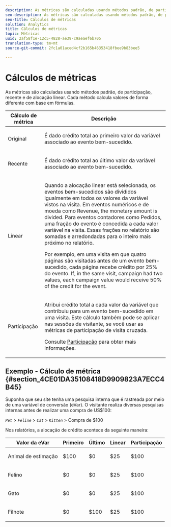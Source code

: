 ```yaml
---
description: As métricas são calculadas usando métodos padrão, de participação, recente e de alocação linear. Cada método calcula valores de forma diferente com base em fórmulas.
seo-description: As métricas são calculadas usando métodos padrão, de participação, recente e de alocação linear. Cada método calcula valores de forma diferente com base em fórmulas.
seo-title: Cálculos de métricas
solution: Analytics
title: Cálculos de métricas
topic: Métricas
uuid: 2af58f1e-12c5-4828-ae39-c9aeaef6b705
translation-type: tm+mt
source-git-commit: 2fc1a01aced4cf2b165b46353418fbee9b83bee5

---
```



# Cálculos de métricas

As métricas são calculadas usando métodos padrão, de participação, recente e de alocação linear. Cada método calcula valores de forma diferente com base em fórmulas.

<table id="table_6F81A12174D84124B7FD81FBBEDF18A2"> 
 <thead> 
  <tr> 
   <th colname="col1" class="entry"> Cálculo de métrica </th> 
   <th colname="col2" class="entry"> Descrição </th> 
  </tr> 
 </thead>
 <tbody> 
  <tr> 
   <td colname="col1"> Original </td> 
   <td colname="col2"> <p>É dado crédito total ao primeiro valor da variável associado ao evento bem-sucedido. </p> </td> 
  </tr> 
  <tr> 
   <td colname="col1"> Recente </td> 
   <td colname="col2"> <p>É dado crédito total ao último valor da variável associado ao evento bem-sucedido. </p> </td> 
  </tr> 
  <tr> 
   <td colname="col1"> Linear </td> 
   <td colname="col2"> <p>Quando a alocação linear está selecionada, os eventos bem-sucedidos são divididos igualmente em todos os valores da variável vistos na visita. Em eventos numéricos e de moeda como <span class="term"> Revenue</span>, the monetary amount is divided. Para eventos contadores como <span class="term"> Pedidos</span>, uma fração do evento é concedida a cada valor variável na visita. Essas frações no relatório são somadas e arredondadas para o inteiro mais próximo no relatório. </p> <p>Por exemplo, em uma visita em que quatro páginas são visitadas antes de um evento bem-sucedido, cada página recebe crédito por 25% do evento. If, in the same visit, <span class="varname"> campaign</span> had two values, each campaign value would receive 50% of the credit for the event. </p> </td> 
  </tr> 
  <tr> 
   <td colname="col1"> Participação </td> 
   <td colname="col2"> <p>Atribui crédito total a cada valor da variável que contribuiu para um evento bem-sucedido em uma visita. Este cálculo também pode se aplicar nas sessões de visitante, se você usar as métricas de participação de visita cruzada. </p> <p>Consulte <a href="/help/components/c-variables/c-metrics/metrics-participation.md"  > Participação</a> para obter mais informações. </p> </td> 
  </tr> 
 </tbody> 
</table>

## Exemplo - Cálculo de métrica {#section_4CE01DA35108418D9909823A7ECC4B45}

Suponha que seu site tenha uma pesquisa interna que é rastreada por meio de uma variável de conversão (eVar). O visitante realiza diversas pesquisas internas antes de realizar uma compra de US$100:

*`Pet`* &gt; *`Feline`* &gt; *`Cat`* &gt; *`Kitten`* &gt; Compra de $100

Nos relatórios, a alocação de crédito acontece da seguinte maneira:

<table id="table_91A7244E77854838A8392B49366FB445"> 
 <thead> 
  <tr> 
   <th colname="col1" class="entry"> Valor da eVar </th> 
   <th colname="col2" class="entry"> Primeiro </th> 
   <th colname="col3" class="entry"> Último </th> 
   <th colname="col4" class="entry"> Linear </th> 
   <th colname="col5" class="entry"> Participação </th> 
  </tr> 
 </thead>
 <tbody> 
  <tr> 
   <td colname="col1"> <p>Animal de estimação </p> </td> 
   <td colname="col2"> <p>$100 </p> </td> 
   <td colname="col3"> <p>$0 </p> </td> 
   <td colname="col4"> <p>$25 </p> </td> 
   <td colname="col5"> <p>$100 </p> </td> 
  </tr> 
  <tr> 
   <td colname="col1"> <p>Felino </p> </td> 
   <td colname="col2"> <p>$0 </p> </td> 
   <td colname="col3"> <p>$0 </p> </td> 
   <td colname="col4"> <p>$25 </p> </td> 
   <td colname="col5"> <p>$100 </p> </td> 
  </tr> 
  <tr> 
   <td colname="col1"> <p>Gato </p> </td> 
   <td colname="col2"> <p>$0 </p> </td> 
   <td colname="col3"> <p>$0 </p> </td> 
   <td colname="col4"> <p>$25 </p> </td> 
   <td colname="col5"> <p>$100 </p> </td> 
  </tr> 
  <tr> 
   <td colname="col1"> <p>Filhote </p> </td> 
   <td colname="col2"> <p>$0 </p> </td> 
   <td colname="col3"> <p>$100 </p> </td> 
   <td colname="col4"> <p>$25 </p> </td> 
   <td colname="col5"> <p>$100 </p> </td> 
  </tr> 
 </tbody> 
</table>

